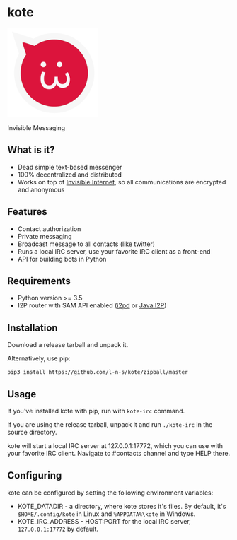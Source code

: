 kote
====

<img height="200px" src="https://raw.githubusercontent.com/l-n-s/kote/master/images/kote.png">

Invisible Messaging

What is it?
-----------

- Dead simple text-based messenger
- 100% decentralized and distributed
- Works on top of [Invisible Internet](https://en.wikipedia.org/wiki/I2P), so all communications are encrypted and anonymous

Features
--------

- Contact authorization
- Private messaging
- Broadcast message to all contacts (like twitter)
- Runs a local IRC server, use your favorite IRC client as a front-end
- API for building bots in Python

Requirements
------------

- Python version >= 3.5
- I2P router with SAM API enabled ([i2pd](https://i2pd.website) or [Java I2P](https://geti2p.net/_static/images/enable-sam.jpeg))

Installation
------------

Download a release tarball and unpack it.

Alternatively, use pip:

    pip3 install https://github.com/l-n-s/kote/zipball/master

Usage
-----

If you've installed kote with pip, run with `kote-irc` command.

If you are using the release tarball, unpack it and run `./kote-irc` in the source directory.

kote will start a local IRC server at 127.0.0.1:17772, which you can use with your favorite IRC client.
Navigate to #contacts channel and type HELP there.

Configuring
-----------

kote can be configured by setting the following environment variables:

- KOTE\_DATADIR - a directory, where kote stores it's files. 
  By default, it's `$HOME/.config/kote` in Linux and `%APPDATA%\kote` in Windows.
- KOTE\_IRC\_ADDRESS - HOST:PORT for the local IRC server, `127.0.0.1:17772` by default. 
